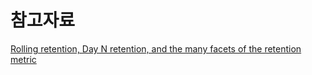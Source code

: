 # 참고자료
[Rolling retention, Day N retention, and the many facets of the retention metric](https://gopractice.io/blog/day-n-retention-rolling-retention-and-the-many-facets-of-the-retention-metric/)
